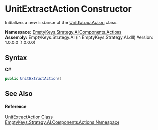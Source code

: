 # UnitExtractAction Constructor 
 

Initializes a new instance of the <a href="T_EmptyKeys_Strategy_AI_Components_Actions_UnitExtractAction">UnitExtractAction</a> class.

**Namespace:**&nbsp;<a href="N_EmptyKeys_Strategy_AI_Components_Actions">EmptyKeys.Strategy.AI.Components.Actions</a><br />**Assembly:**&nbsp;EmptyKeys.Strategy.AI (in EmptyKeys.Strategy.AI.dll) Version: 1.0.0.0 (1.0.0.0)

## Syntax

**C#**<br />
``` C#
public UnitExtractAction()
```


## See Also


#### Reference
<a href="T_EmptyKeys_Strategy_AI_Components_Actions_UnitExtractAction">UnitExtractAction Class</a><br /><a href="N_EmptyKeys_Strategy_AI_Components_Actions">EmptyKeys.Strategy.AI.Components.Actions Namespace</a><br />